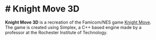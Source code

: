 # # Knight Move 3D

**Knight Move 3D** is a recreation of the Famicom/NES game [Knight Move](https://en.wikipedia.org/wiki/Knight_Move). The game is created using Simplex, a C++ based engine made by a professor at the Rochester Institute of Technology.